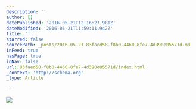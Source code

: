 ```yaml
---
description: ''
author: []
datePublished: '2016-05-21T12:16:27.981Z'
dateModified: '2016-05-21T11:59:11.942Z'
title: ''
starred: false
sourcePath: _posts/2016-05-21-83faed58-f8b0-4460-8fe7-4d390e05571d.md
inFeed: true
hasPage: true
inNav: false
url: 83faed58-f8b0-4460-8fe7-4d390e05571d/index.html
_context: 'http://schema.org'
_type: Article

---
```

![](https://the-grid-user-content.s3-us-west-2.amazonaws.com/7db05888-4ea2-4713-a6e7-4d4964b6b6dd.jpg)